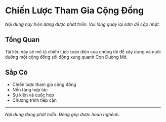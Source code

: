 # Chiến Lược Tham Gia Cộng Đồng

*Nội dung này hiện đang được phát triển. Vui lòng quay lại sớm để cập nhật.*

## Tổng Quan

Tài liệu này sẽ mô tả chiến lược toàn diện của chúng tôi để xây dựng và nuôi dưỡng một cộng đồng sôi động xung quanh Con Đường Mở.

## Sắp Có

- Chiến lược tham gia cộng đồng
- Nền tảng hợp tác
- Sự kiện và cuộc họp
- Chương trình tiếp cận

---

*Nội dung đang phát triển. Đóng góp được hoan nghênh.*
